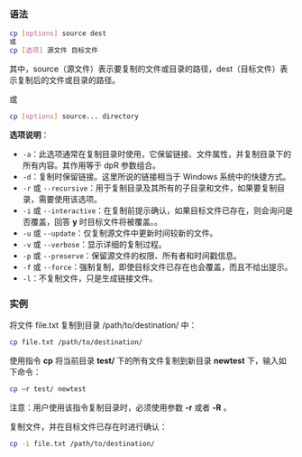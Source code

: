 ### 语法

```bash
cp [options] source dest
或
cp [选项] 源文件 目标文件
```

其中，source（源文件）表示要复制的文件或目录的路径，dest（目标文件）表示复制后的文件或目录的路径。

或

```bash
cp [options] source... directory
```

**选项说明**：

- `-a`：此选项通常在复制目录时使用，它保留链接、文件属性，并复制目录下的所有内容。其作用等于 dpR 参数组合。
- `-d`：复制时保留链接。这里所说的链接相当于 Windows 系统中的快捷方式。
- `-r` 或 `--recursive`：用于复制目录及其所有的子目录和文件，如果要复制目录，需要使用该选项。
- `-i` 或 `--interactive`：在复制前提示确认，如果目标文件已存在，则会询问是否覆盖，回答 **y** 时目标文件将被覆盖。。
- `-u` 或 `--update`：仅复制源文件中更新时间较新的文件。
- `-v` 或 `--verbose`：显示详细的复制过程。
- `-p` 或 `--preserve`：保留源文件的权限、所有者和时间戳信息。
- `-f` 或 `--force`：强制复制，即使目标文件已存在也会覆盖，而且不给出提示。
- `-l`：不复制文件，只是生成链接文件。

### 实例

将文件 file.txt 复制到目录 /path/to/destination/ 中：

```bash
cp file.txt /path/to/destination/
```

使用指令 **cp** 将当前目录 **test/** 下的所有文件复制到新目录 **newtest** 下，输入如下命令：

```bash
cp –r test/ newtest          
```

注意：用户使用该指令复制目录时，必须使用参数 **-r** 或者 **-R** 。

复制文件，并在目标文件已存在时进行确认：

```bash
cp -i file.txt /path/to/destination/
```